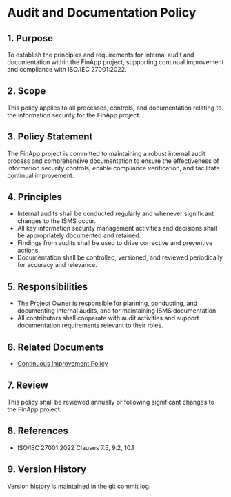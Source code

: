 # Audit and Documentation Policy

## 1. Purpose

To establish the principles and requirements for internal audit and documentation within the FinApp project, supporting continual improvement and compliance with ISO/IEC 27001:2022.

## 2. Scope

This policy applies to all processes, controls, and documentation relating to the information security for the FinApp project.

## 3. Policy Statement

The FinApp project is committed to maintaining a robust internal audit process and comprehensive documentation to ensure the effectiveness of information security controls, enable compliance verification, and facilitate continual improvement.

## 4. Principles

- Internal audits shall be conducted regularly and whenever significant changes to the ISMS occur.
- All key information security management activities and decisions shall be appropriately documented and retained.
- Findings from audits shall be used to drive corrective and preventive actions.
- Documentation shall be controlled, versioned, and reviewed periodically for accuracy and relevance.

## 5. Responsibilities

- The Project Owner is responsible for planning, conducting, and documenting internal audits, and for maintaining ISMS documentation.
- All contributors shall cooperate with audit activities and support documentation requirements relevant to their roles.

## 6. Related Documents

- [Continuous Improvement Policy](./Continuous%20Improvement%20Policy.md)

## 7. Review

This policy shall be reviewed annually or following significant changes to the FinApp project.

## 8. References

- ISO/IEC 27001:2022 Clauses 7.5, 9.2, 10.1

## 9. Version History

Version history is maintained in the git commit log.
